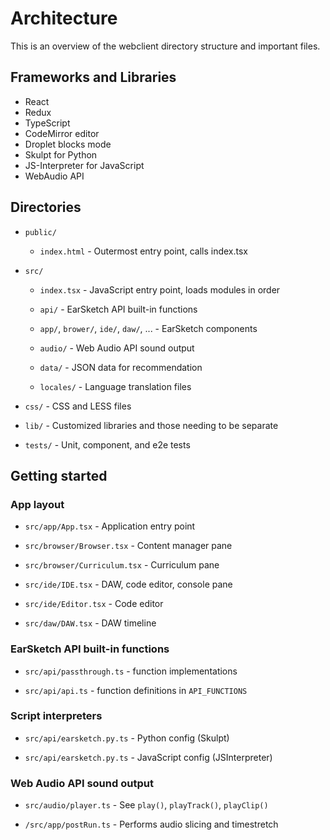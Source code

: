 # Architecture

This is an overview of the webclient directory structure and important files.

## Frameworks and Libraries

- React
- Redux
- TypeScript
- CodeMirror editor
- Droplet blocks mode
- Skulpt for Python
- JS-Interpreter for JavaScript
- WebAudio API

## Directories

- `public/`

    - `index.html` - Outermost entry point, calls index.tsx

- `src/`

    - `index.tsx` - JavaScript entry point, loads modules in order

    - `api/` - EarSketch API built-in functions

    - `app/`, `brower/`, `ide/`, `daw/`, ... - EarSketch components

    - `audio/` - Web Audio API sound output

    - `data/` - JSON data for recommendation

    - `locales/` - Language translation files

- `css/` - CSS and LESS files

- `lib/` - Customized libraries and those needing to be separate

- `tests/` - Unit, component, and e2e tests

## Getting started

### App layout

- `src/app/App.tsx` - Application entry point

- `src/browser/Browser.tsx` - Content manager pane

- `src/browser/Curriculum.tsx` - Curriculum pane

- `src/ide/IDE.tsx` - DAW, code editor, console pane

- `src/ide/Editor.tsx` - Code editor

- `src/daw/DAW.tsx` - DAW timeline

### EarSketch API built-in functions

- `src/api/passthrough.ts` - function implementations

- `src/api/api.ts` - function definitions in `API_FUNCTIONS`

### Script interpreters

- `src/api/earsketch.py.ts` - Python config (Skulpt)

- `src/api/earsketch.py.ts` - JavaScript config (JSInterpreter)

### Web Audio API sound output

- `src/audio/player.ts` - See `play()`, `playTrack()`, `playClip()`

- `/src/app/postRun.ts` - Performs audio slicing and timestretch
